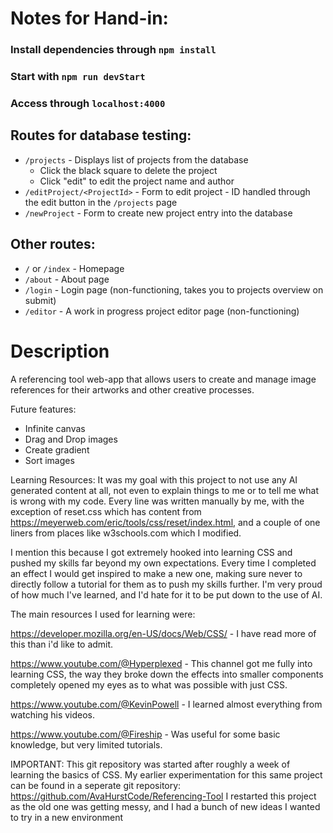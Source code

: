 # Notes for Hand-in:

### Install dependencies through `npm install`

### Start with `npm run devStart`

### Access through `localhost:4000`

## Routes for database testing:

- `/projects` - Displays list of projects from the database
  - Click the black square to delete the project
  - Click "edit" to edit the project name and author
- `/editProject/<ProjectId>` - Form to edit project - ID handled through the edit button in the `/projects` page
- `/newProject` - Form to create new project entry into the database

## Other routes:

- `/` or `/index` - Homepage
- `/about` - About page
- `/login` - Login page (non-functioning, takes you to projects overview on submit)
- `/editor` - A work in progress project editor page (non-functioning)

# Description

A referencing tool web-app that allows users to create and manage image references for their artworks and other creative processes.

Future features:

- Infinite canvas
- Drag and Drop images
- Create gradient
- Sort images

Learning Resources:
It was my goal with this project to not use any AI generated content at all, not even to explain things to me or to tell me what is wrong with my code. Every line was written manually by me, with the exception of reset.css which has content from https://meyerweb.com/eric/tools/css/reset/index.html, and a couple of one liners from places like w3schools.com which I modified.

I mention this because I got extremely hooked into learning CSS and pushed my skills far beyond my own expectations. Every time I completed an effect I would get inspired to make a new one, making sure never to directly follow a tutorial for them as to push my skills further. I'm very proud of how much I've learned, and I'd hate for it to be put down to the use of AI.

The main resources I used for learning were:

https://developer.mozilla.org/en-US/docs/Web/CSS/ - I have read more of this than i'd like to admit.

https://www.youtube.com/@Hyperplexed - This channel got me fully into learning CSS, the way they broke down the effects into smaller components completely opened my eyes as to what was possible with just CSS.

https://www.youtube.com/@KevinPowell - I learned almost everything from watching his videos.

https://www.youtube.com/@Fireship - Was useful for some basic knowledge, but very limited tutorials.

IMPORTANT:
This git repository was started after roughly a week of learning the basics of CSS. My earlier experimentation for this same project can be found in a seperate git repository: https://github.com/AvaHurstCode/Referencing-Tool
I restarted this project as the old one was getting messy, and I had a bunch of new ideas I wanted to try in a new environment
